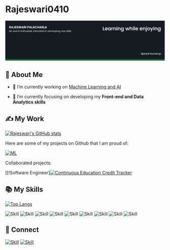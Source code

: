 # Rajeswari0410
![Rajeswari's-cover](./Cover-image.png)

## 🧔 About Me

- 🔭 I’m currently working on [Machine Learning and AI](https://github.com/Rajeswari0410/Optimization-for-K-Means)

- 🌱 I’m currently focusing on developing my **Front-end and Data Analytics skills**

## ✍ My Work

[![Rajeswari's GitHub stats](https://github-readme-stats.vercel.app/api?username=Rajeswari0410&show_icons=true&theme=dark)](https://github.com/Rajeswari0410)

Here are some of my projects on Github that I am proud of:

[![ML](https://github-readme-stats.vercel.app/api/pin/?username=Rajeswari0410&repo=Movie-recommendation-system&show_icons=true&theme=dark)](https://github.com/Rajeswari0410/Movie-recommendation-system)

Collaborated projects:

[[!Software Engineer][![Continuous Education Credit Tracker](https://github-readme-stats.vercel.app/api/pin/username=CSCE606-NIKI&repo=niki&show_icons=true&theme=dark)](https://github.com/CSCE606-NIKI/niki)


## 📚 My Skills

[![Top Langs](https://github-readme-stats.vercel.app/api/top-langs/?username=Rajeswari0410&layout=compact&show_icons=true&theme=dark)](https://github.com/Rajeswari0410)

![Skill](https://img.shields.io/badge/HTML5-E34F26?style=for-the-badge&logo=html5&logoColor=white)
![Skill](https://img.shields.io/badge/CSS3-1572B6?style=for-the-badge&logo=css3&logoColor=white)
![Skill](https://img.shields.io/badge/JavaScript-323330?style=for-the-badge&logo=javascript&logoColor=F7DF1E)
![Skill](https://img.shields.io/badge/Visual_Studio_Code-0078D4?style=for-the-badge&logo=visual%20studio%20code&logoColor=white)
![Skill](https://img.shields.io/badge/Microsoft_Office-D83B01?style=for-the-badge&logo=microsoft-office&logoColor=white)
![Skill](https://img.shields.io/badge/-Python3-orange??style=for-the-badge&logo=python)
![Skill](https://img.shields.io/badge/-C?style=for-the-badge&logo=C&logoColor=white)
![Skill](https://img.shields.io/badge/-MATLAB-blue)
![Skill](https://img.shields.io/badge/-OpenCV-brightgreen)


## 🤝 Connect

[![Skill](https://img.shields.io/badge/LinkedIn-0077B5?style=for-the-badge&logo=linkedin&logoColor=white)](https://www.linkedin.com/in/rajeswari-palacharla-5969b1175/)
[![Skill](https://img.shields.io/badge/GitHub-100000?style=for-the-badge&logo=github&logoColor=white)](https://github.com/Rajeswari0410)
